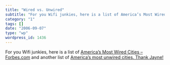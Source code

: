 ```yaml
---
title: "Wired vs. Unwired"
subtitle: "For you Wifi junkies, here is a list of America’s Most Wired Cities – Forbes.com"
category: "1"
tags: []
date: "2006-09-07"
type: "wp"
wordpress_id: 1436
---
```

For you Wifi junkies, here is a list of [America’s Most Wired Cities – Forbes.com](http://www.forbes.com/2006/08/30/wireless-wired-broadband_cx_df_0831wiredcities.html) and another list of [America’s most unwired cities.
Thank Jayne!](http://mobile.gigaom.com/2006/08/31/americas-most-unwired-cities/)